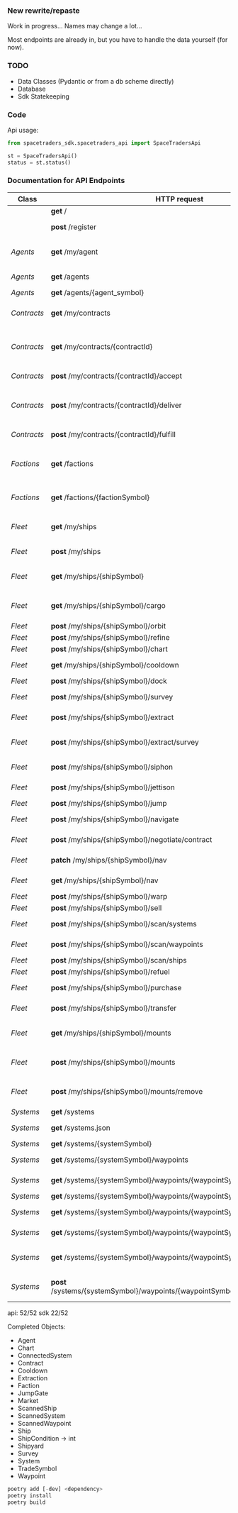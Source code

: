 ### New rewrite/repaste

Work in progress... Names may change a lot...

Most endpoints are already in, but you have to handle the data yourself (for now).


### TODO
- Data Classes (Pydantic or from a db scheme directly)
- Database
- Sdk Statekeeping

### Code

Api usage:

~~~py
from spacetraders_sdk.spacetraders_api import SpaceTradersApi

st = SpaceTradersApi()
status = st.status()
~~~


### Documentation for API Endpoints

| Class       | HTTP request                                                                    | Description                               | Implemented |
| ----------- | ------------------------------------------------------------------------------- | ----------------------------------------- | ----------- |
|             | **get**  /                                                                      | Status                                    | api         |
|             | **post** /register                                                              | Register New Agent                        | api & sdk   |
| *Agents*    | **get**  /my/agent                                                              | Fetch your agent's details.               | api & sdk   |
| *Agents*    | **get**  /agents                                                                | List all Agents.                          | api & sdk   |
| *Agents*    | **get**  /agents/{agent_symbol}                                                 | Get Agent.                                | api & sdk   |
| *Contracts* | **get**  /my/contracts                                                          | List all of your contracts.               | api & sdk   |
| *Contracts* | **get**  /my/contracts/{contractId}                                             | Get the details of a contract by ID.      | api         |
| *Contracts* | **post** /my/contracts/{contractId}/accept                                      | Accept a contract.                        | api & sdk   |
| *Contracts* | **post** /my/contracts/{contractId}/deliver                                     | Deliver cargo on a given contract.        | api         |
| *Contracts* | **post** /my/contracts/{contractId}/fulfill                                     | Fulfill a contract                        | api         |
| *Factions*  | **get**  /factions                                                              | List all discovered factions in the game. | api         |
| *Factions*  | **get**  /factions/{factionSymbol}                                              | View the details of a faction.            | api         |
| *Fleet*     | **get**  /my/ships                                                              | Retrieve all of your ships.               | api & sdk   |
| *Fleet*     | **post** /my/ships                                                              | Purchase a ship                           | api         |
| *Fleet*     | **get**  /my/ships/{shipSymbol}                                                 | Retrieve the details of your ship.        | api & sdk   |
| *Fleet*     | **get**  /my/ships/{shipSymbol}/cargo                                           | Retrieve the cargo of your ship.          | api         |
| *Fleet*     | **post** /my/ships/{shipSymbol}/orbit                                           | Orbit Ship                                | api & sdk   |
| *Fleet*     | **post** /my/ships/{shipSymbol}/refine                                          | Ship Refine                               | api         |
| *Fleet*     | **post** /my/ships/{shipSymbol}/chart                                           | Create Chart                              | api         |
| *Fleet*     | **get**  /my/ships/{shipSymbol}/cooldown                                        | Get Ship Cooldown                         | api         |
| *Fleet*     | **post** /my/ships/{shipSymbol}/dock                                            | Dock Ship                                 | api & sdk   |
| *Fleet*     | **post** /my/ships/{shipSymbol}/survey                                          | Create Survey                             | api         |
| *Fleet*     | **post** /my/ships/{shipSymbol}/extract                                         | Extract Resources                         | api & sdk   |
| *Fleet*     | **post** /my/ships/{shipSymbol}/extract/survey                                  | Extract Resources with Survey             | api & sdk   |
| *Fleet*     | **post** /my/ships/{shipSymbol}/siphon                                          | Siphon Resources                          | api & sdk   |
| *Fleet*     | **post** /my/ships/{shipSymbol}/jettison                                        | Jettison Cargo                            | api         |
| *Fleet*     | **post** /my/ships/{shipSymbol}/jump                                            | Jump Ship                                 | api         |
| *Fleet*     | **post** /my/ships/{shipSymbol}/navigate                                        | Navigate Ship                             | api & sdk   |
| *Fleet*     | **post** /my/ships/{shipSymbol}/negotiate/contract                              | Negotiate Contract                        | api         |
| *Fleet*     | **patch** /my/ships/{shipSymbol}/nav                                            | Patch Ship Nav                            | api         |
| *Fleet*     | **get**  /my/ships/{shipSymbol}/nav                                             | Get Ship Nav                              | api         |
| *Fleet*     | **post** /my/ships/{shipSymbol}/warp                                            | Warp Ship                                 | api         |
| *Fleet*     | **post** /my/ships/{shipSymbol}/sell                                            | Sell Cargo                                | api & sdk   |
| *Fleet*     | **post** /my/ships/{shipSymbol}/scan/systems                                    | Scan Systems                              | api         |
| *Fleet*     | **post** /my/ships/{shipSymbol}/scan/waypoints                                  | Scan Waypoints                            | api         |
| *Fleet*     | **post** /my/ships/{shipSymbol}/scan/ships                                      | Scan Ships                                | api         |
| *Fleet*     | **post** /my/ships/{shipSymbol}/refuel                                          | Refuel Ship                               | api & sdk   |
| *Fleet*     | **post** /my/ships/{shipSymbol}/purchase                                        | Purchase Cargo                            | api & sdk   |
| *Fleet*     | **post** /my/ships/{shipSymbol}/transfer                                        | Transfer Cargo                            | api         |
| *Fleet*     | **get**  /my/ships/{shipSymbol}/mounts                                          | Get the mounts on a ship.                 | api         |
| *Fleet*     | **post** /my/ships/{shipSymbol}/mounts                                          | Install a mount on a ship.                | api         |
| *Fleet*     | **post** /my/ships/{shipSymbol}/mounts/remove                                   | Remove a mount from a ship.               | api         |
| *Systems*   | **get**  /systems                                                               | List Systems                              | api         |
| *Systems*   | **get**  /systems.json                                                          | Get all systems.                          | api         |
| *Systems*   | **get**  /systems/{systemSymbol}                                                | Get System                                | api         |
| *Systems*   | **get**  /systems/{systemSymbol}/waypoints                                      | List Waypoints                            | api & sdk   |
| *Systems*   | **get**  /systems/{systemSymbol}/waypoints/{waypointSymbol}                     | Get Waypoint                              | api         |
| *Systems*   | **get**  /systems/{systemSymbol}/waypoints/{waypointSymbol}/market              | Get Market                                | api & sdk   |
| *Systems*   | **get**  /systems/{systemSymbol}/waypoints/{waypointSymbol}/shipyard            | Get Shipyard                              | api & sdk   |
| *Systems*   | **get**  /systems/{systemSymbol}/waypoints/{waypointSymbol}/jump-gate           | Get Jump Gate                             | api & sdk   |
| *Systems*   | **get**  /systems/{systemSymbol}/waypoints/{waypointSymbol}/construction        | Get Construction Site                     | api & sdk   |
| *Systems*   | **post** /systems/{systemSymbol}/waypoints/{waypointSymbol}/construction/supply | Supply Construction Site                  | api         |


api: 52/52
sdk 22/52

Completed Objects:
- Agent
- Chart
- ConnectedSystem
- Contract
- Cooldown
- Extraction
- Faction
- JumpGate
- Market
- ScannedShip
- ScannedSystem
- ScannedWaypoint
- Ship
- ShipCondition -> int
- Shipyard
- Survey
- System
- TradeSymbol
- Waypoint


~~~py
poetry add [-dev] <dependency>
poetry install
poetry build
~~~
